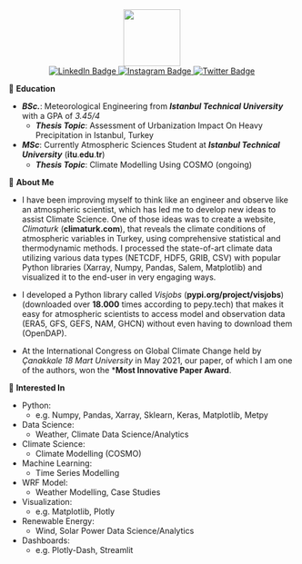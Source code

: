 <div id="header" align="center">
  <img src="https://media.giphy.com/media/M9gbBd9nbDrOTu1Mqx/giphy.gif" width="100"/>
</div>

<div id="badges" align="center">
  <a href="https://tr.linkedin.com/in/kutaydonmez">
    <img src="https://img.shields.io/badge/LinkedIn-blue?style=for-the-badge&logo=linkedin&logoColor=white" alt="LinkedIn Badge"/>
  </a>
  <a href="https://www.instagram.com/kutaydonmezz/">
    <img src="https://img.shields.io/badge/Instagram-purple?style=for-the-badge&logo=instagram&logoColor=white" alt="Instagram Badge"/>
  </a>
  <a href="https://twitter.com/donmezkutays">
    <img src="https://img.shields.io/badge/Twitter-blue?style=for-the-badge&logo=twitter&logoColor=white" alt="Twitter Badge"/>
  </a>
</div>

<div id="counter" align="center">
<img src="https://komarev.com/ghpvc/?username=donmezkutay&style=flat-square&color=blue" alt=""/>
</div>

🔭 **Education**
- ***BSc.***: Meteorological Engineering from ***Istanbul Technical University*** with a GPA of *3.45/4* <br>
    - ***Thesis Topic***: Assessment of Urbanization Impact On Heavy Precipitation in Istanbul, Turkey
- ***MSc***: Currently Atmospheric Sciences Student at ***Istanbul Technical University*** (𝐢𝐭𝐮.𝐞𝐝𝐮.𝐭𝐫)
    - ***Thesis Topic***: Climate Modelling Using COSMO (ongoing)

🌱 **About Me** 
- I have been improving myself to think like an engineer and observe like an atmospheric scientist, which has led me to develop new ideas to assist Climate Science. One of those ideas was to create a website, *Climaturk* (**climaturk.com**), that reveals the climate conditions of atmospheric variables in Turkey, using comprehensive statistical and thermodynamic methods. I processed the state-of-art climate data utilizing various data types (NETCDF, HDF5, GRIB, CSV) with popular Python libraries (Xarray, Numpy, Pandas, Salem, Matplotlib) and visualized it to the end-user in very engaging ways.

- I developed a Python library called *Visjobs* (**pypi.org/project/visjobs**) (downloaded over **18.000** times according to pepy.tech) that makes it easy for atmospheric scientists to access model and observation data (ERA5, GFS, GEFS, NAM, GHCN) without even having to download them (OpenDAP).

- At the International Congress on Global Climate Change held by *Çanakkale 18 Mart University* in May 2021, our paper, of which I am one of the authors, won the ***Most Innovative Paper Award**.

👯 **Interested In**
* Python:
    * e.g. Numpy, Pandas, Xarray, Sklearn, Keras, Matplotlib, Metpy
* Data Science:
    * Weather, Climate Data Science/Analytics
* Climate Science:
    * Climate Modelling (COSMO)
* Machine Learning: 
    * Time Series Modelling
* WRF Model:
    * Weather Modelling, Case Studies
* Visualization:
    * e.g. Matplotlib, Plotly
* Renewable Energy:
    * Wind, Solar Power Data Science/Analytics
* Dashboards: 
    * e.g. Plotly-Dash, Streamlit

<!--
**donmezkutay/donmezkutay** is a ✨ _special_ ✨ repository because its `README.md` (this file) appears on your GitHub profile.

Here are some ideas to get you started:

- 🔭 I’m currently working on ...
- 🌱 I’m currently learning ...
- 👯 I’m looking to collaborate on ...
- 🤔 I’m looking for help with ...
- 💬 Ask me about ...
- 📫 How to reach me: ...
- 😄 Pronouns: ...
- ⚡ Fun fact: ...
-->
